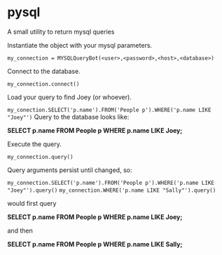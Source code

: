 # pysql
A small utility to return mysql queries

Instantiate the object with your mysql parameters.

  `my_connection = MYSQLQueryBot(<user>,<password>,<host>,<database>)`

Connect to the database.

  `my_connection.connect()`

Load your query to find Joey (or whoever).

  `my_conection.SELECT('p.name').FROM('People p').WHERE('p.name LIKE "Joey"')`
Query to the database looks like: 

**SELECT p.name FROM People p WHERE p.name LIKE Joey;**

Execute the query.

  `my_connection.query()`

Query arguments persist until changed, so:

  `my_connection.SELECT('p.name').FROM('People p').WHERE('p.name LIKE "Joey"').query()`
  `my_connection.WHERE('p.name LIKE "Sally"').query()`

  would first query 
  
  **SELECT p.name FROM People p WHERE p.name LIKE Joey;**
  
  and then 
  
  **SELECT p.name FROM People p WHERE p.name LIKE Sally;**

  

